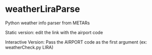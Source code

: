 # weatherLiraParse
Python weather info parser from METARs

Static version: edit the link with the airport code

Interactive Version: Pass the AIRPORT code as the first argument (ex: weatherCheck.py LIRA)
